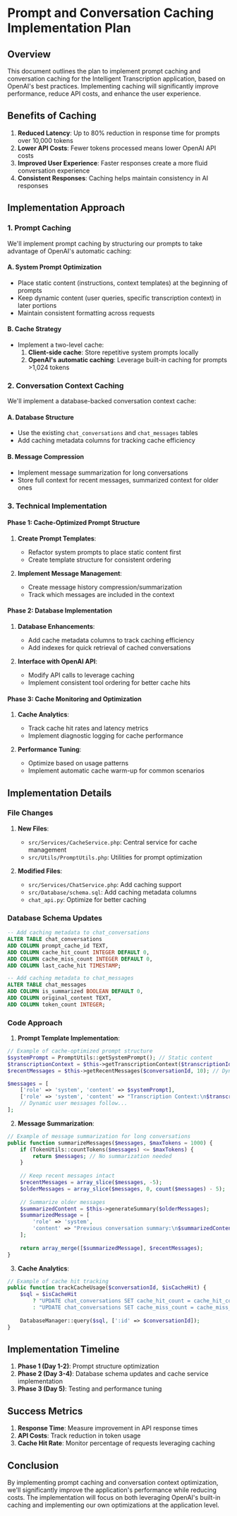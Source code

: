 # Prompt and Conversation Caching Implementation Plan

## Overview

This document outlines the plan to implement prompt caching and conversation caching for the Intelligent Transcription application, based on OpenAI's best practices. Implementing caching will significantly improve performance, reduce API costs, and enhance the user experience.

## Benefits of Caching

1. **Reduced Latency**: Up to 80% reduction in response time for prompts over 10,000 tokens
2. **Lower API Costs**: Fewer tokens processed means lower OpenAI API costs
3. **Improved User Experience**: Faster responses create a more fluid conversation experience
4. **Consistent Responses**: Caching helps maintain consistency in AI responses

## Implementation Approach

### 1. Prompt Caching

We'll implement prompt caching by structuring our prompts to take advantage of OpenAI's automatic caching:

#### A. System Prompt Optimization
- Place static content (instructions, context templates) at the beginning of prompts
- Keep dynamic content (user queries, specific transcription context) in later portions
- Maintain consistent formatting across requests

#### B. Cache Strategy
- Implement a two-level cache:
  1. **Client-side cache**: Store repetitive system prompts locally
  2. **OpenAI's automatic caching**: Leverage built-in caching for prompts >1,024 tokens

### 2. Conversation Context Caching

We'll implement a database-backed conversation context cache:

#### A. Database Structure
- Use the existing `chat_conversations` and `chat_messages` tables
- Add caching metadata columns for tracking cache efficiency

#### B. Message Compression
- Implement message summarization for long conversations
- Store full context for recent messages, summarized context for older ones

### 3. Technical Implementation

#### Phase 1: Cache-Optimized Prompt Structure

1. **Create Prompt Templates**:
   - Refactor system prompts to place static content first
   - Create template structure for consistent ordering

2. **Implement Message Management**:
   - Create message history compression/summarization
   - Track which messages are included in the context

#### Phase 2: Database Implementation

1. **Database Enhancements**:
   - Add cache metadata columns to track caching efficiency
   - Add indexes for quick retrieval of cached conversations

2. **Interface with OpenAI API**:
   - Modify API calls to leverage caching
   - Implement consistent tool ordering for better cache hits

#### Phase 3: Cache Monitoring and Optimization

1. **Cache Analytics**:
   - Track cache hit rates and latency metrics
   - Implement diagnostic logging for cache performance

2. **Performance Tuning**:
   - Optimize based on usage patterns
   - Implement automatic cache warm-up for common scenarios

## Implementation Details

### File Changes

1. **New Files**:
   - `src/Services/CacheService.php`: Central service for cache management
   - `src/Utils/PromptUtils.php`: Utilities for prompt optimization

2. **Modified Files**:
   - `src/Services/ChatService.php`: Add caching support
   - `src/Database/schema.sql`: Add caching metadata columns
   - `chat_api.py`: Optimize for better caching

### Database Schema Updates

```sql
-- Add caching metadata to chat_conversations
ALTER TABLE chat_conversations 
ADD COLUMN prompt_cache_id TEXT,
ADD COLUMN cache_hit_count INTEGER DEFAULT 0,
ADD COLUMN cache_miss_count INTEGER DEFAULT 0,
ADD COLUMN last_cache_hit TIMESTAMP;

-- Add caching metadata to chat_messages
ALTER TABLE chat_messages
ADD COLUMN is_summarized BOOLEAN DEFAULT 0,
ADD COLUMN original_content TEXT,
ADD COLUMN token_count INTEGER;
```

### Code Approach

1. **Prompt Template Implementation**:
```php
// Example of cache-optimized prompt structure
$systemPrompt = PromptUtils::getSystemPrompt(); // Static content
$transcriptionContext = $this->getTranscriptionContext($transcriptionId); // Dynamic content
$recentMessages = $this->getRecentMessages($conversationId, 10); // Dynamic messages

$messages = [
    ['role' => 'system', 'content' => $systemPrompt],
    ['role' => 'system', 'content' => "Transcription Context:\n$transcriptionContext"],
    // Dynamic user messages follow...
];
```

2. **Message Summarization**:
```php
// Example of message summarization for long conversations
public function summarizeMessages($messages, $maxTokens = 1000) {
    if (TokenUtils::countTokens($messages) <= $maxTokens) {
        return $messages; // No summarization needed
    }
    
    // Keep recent messages intact
    $recentMessages = array_slice($messages, -5);
    $olderMessages = array_slice($messages, 0, count($messages) - 5);
    
    // Summarize older messages
    $summarizedContent = $this->generateSummary($olderMessages);
    $summarizedMessage = [
        'role' => 'system',
        'content' => "Previous conversation summary:\n$summarizedContent"
    ];
    
    return array_merge([$summarizedMessage], $recentMessages);
}
```

3. **Cache Analytics**:
```php
// Example of cache hit tracking
public function trackCacheUsage($conversationId, $isCacheHit) {
    $sql = $isCacheHit 
        ? "UPDATE chat_conversations SET cache_hit_count = cache_hit_count + 1, last_cache_hit = CURRENT_TIMESTAMP WHERE id = :id"
        : "UPDATE chat_conversations SET cache_miss_count = cache_miss_count + 1 WHERE id = :id";
    
    DatabaseManager::query($sql, [':id' => $conversationId]);
}
```

## Implementation Timeline

1. **Phase 1 (Day 1-2)**: Prompt structure optimization
2. **Phase 2 (Day 3-4)**: Database schema updates and cache service implementation
3. **Phase 3 (Day 5)**: Testing and performance tuning

## Success Metrics

1. **Response Time**: Measure improvement in API response times
2. **API Costs**: Track reduction in token usage
3. **Cache Hit Rate**: Monitor percentage of requests leveraging caching

## Conclusion

By implementing prompt caching and conversation context optimization, we'll significantly improve the application's performance while reducing costs. The implementation will focus on both leveraging OpenAI's built-in caching and implementing our own optimizations at the application level.
